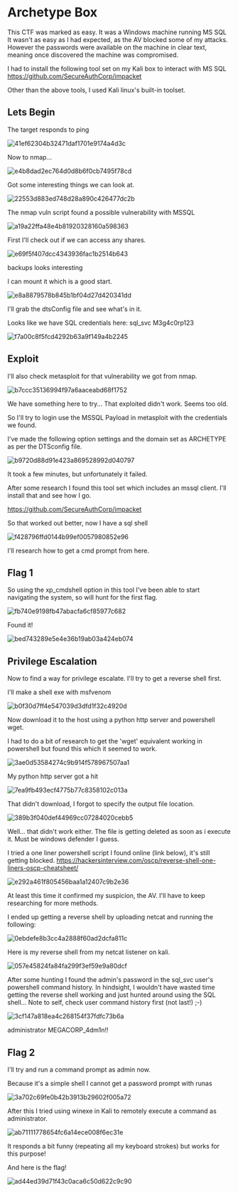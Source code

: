 # Archetype Box
This CTF was marked as easy. It was a Windows machine running MS SQL
It wasn't as easy as I had expected, as the AV blocked some of my attacks.
However the passwords were available on the machine in clear text, meaning once discovered the machine was compromised. 

I had to install the following tool set on my Kali box to interact with MS SQL
https://github.com/SecureAuthCorp/impacket

Other than the above tools, I used Kali linux's built-in toolset.

## Lets Begin
The target responds to ping

![41ef62304b32471daf1701e9174a4d3c](https://user-images.githubusercontent.com/60744763/130185191-f30edeab-d229-4551-8523-9c307202f083.png)

Now to nmap...

![e4b8dad2ec764d0d8b6f0cb7495f78cd](https://user-images.githubusercontent.com/60744763/130185241-1bd126d5-60f9-46e6-9d40-b50d7cea54e8.png)

Got some interesting things we can look at.

![22553d883ed748d28a890c426477dc2b](https://user-images.githubusercontent.com/60744763/130185275-9612ff39-a85a-47ed-8017-8d3d1756d560.png)

The nmap vuln script found a possible vulnerability with MSSQL

![a19a22ffa48e4b81920328160a598363](https://user-images.githubusercontent.com/60744763/130185314-ac93f941-6140-421a-92d0-17bb188df2f4.png)

First I'll check out if we can access any shares.

![e69f5f407dcc4343936fac1b2514b643](https://user-images.githubusercontent.com/60744763/130185345-2f9d0106-ffe8-4b4f-9456-2ffb1965ac36.png)

backups looks interesting

I can mount it which is a good start.

![e8a8879578b845b1bf04d27d420341dd](https://user-images.githubusercontent.com/60744763/130185382-ecb76cd9-3d09-4957-9a01-075ea772f790.png)

I'll grab the dtsConfig file and see what's in it.

Looks like we have SQL credentials here: sql_svc M3g4c0rp123

![f7a00c8f5fcd4292b63a9f149a4b2245](https://user-images.githubusercontent.com/60744763/130185412-bd02bca1-3bca-4b39-982a-4f0d1a0efb46.png)

## Exploit

I'll also check metasploit for that vulnerability we got from nmap.

![b7ccc35136994f97a6aaceabd68f1752](https://user-images.githubusercontent.com/60744763/130185433-fbb38d6e-03a2-4b40-bf34-1e785631d0f9.png)

We have something here to try... That exploited didn't work. Seems too old.

So I'll try to login use the MSSQL Payload in metasploit with the credentials we found.

I've made the following option settings and the domain set as ARCHETYPE as per the DTSconfig file.

![b9720d88d91e423a869528992d040797](https://user-images.githubusercontent.com/60744763/130185450-a9e77211-a690-404f-bc84-0ac136bcfcd7.png)

It took a few minutes, but unfortunately it failed.

After some research I found this tool set which includes an mssql client. I'll install that and see how I go.

https://github.com/SecureAuthCorp/impacket

So that worked out better, now I have a sql shell

![f428796ffd0144b99ef0057980852e96](https://user-images.githubusercontent.com/60744763/130185478-16d749de-3ad8-42d3-92f5-0b7e33cb14e7.png)

I'll research how to get a cmd prompt from here.

## Flag 1

So using the xp_cmdshell option in this tool I've been able to start navigating the system, so will hunt for the first flag.

![fb740e9198fb47abacfa6cf85977c682](https://user-images.githubusercontent.com/60744763/130185510-8ab0eff5-780a-4a34-8d19-b7f777b9fef7.png)

Found it!

![bed743289e5e4e36b19ab03a424eb074](https://user-images.githubusercontent.com/60744763/130185539-64ddc76d-eb04-40ca-89e2-f816f48ff95a.png)

## Privilege Escalation

Now to find a way for privilege escalate. I'll try to get a reverse shell first.

I'll make a shell exe with msfvenom

![b0f30d7ff4e547039d3dfd1f32c4920d](https://user-images.githubusercontent.com/60744763/130185562-9a4822dc-33fe-41b7-b393-9f89e5f11f4c.png)

Now download it to the host using a python http server and powershell wget.

I had to do a bit of research to get the 'wget' equivalent working in powershell but found this which it seemed to work.

![3ae0d53584274c9b914f578967507aa1](https://user-images.githubusercontent.com/60744763/130185584-aa672355-f01b-47ad-bf42-6a4793a03a7d.png)

My python http server got a hit

![7ea9fb493ecf4775b77c8358102c013a](https://user-images.githubusercontent.com/60744763/130185600-c7511d0a-c7aa-4bfc-bd0d-cb10f29df9b1.png)

That didn't download, I forgot to specify the output file location.

![389b3f040def44969cc07284020cebb5](https://user-images.githubusercontent.com/60744763/130185616-843ca396-f989-4e94-bf24-793f83bd8b27.png)

Well... that didn't work either. The file is getting deleted as soon as i execute it. Must be windows defender I guess.

I tried a one liner powershell script I found online (link below), it's still getting blocked.
https://hackersinterview.com/oscp/reverse-shell-one-liners-oscp-cheatsheet/

![e292a461f805456baa1a12407c9b2e36](https://user-images.githubusercontent.com/60744763/130185642-22501962-9687-4b21-a0ea-faa112aa0f5b.png)

At least this time it confirmed my suspicion, the AV. I'll have to keep researching for more methods.

I ended up getting a reverse shell by uploading netcat and running the following:

![0ebdefe8b3cc4a2888f60ad2dcfa811c](https://user-images.githubusercontent.com/60744763/130185660-57a84cfd-bc52-4e64-a17c-99b5b1a0775d.png)

Here is my reverse shell from my netcat listener on kali.

![057e45824fa84fa299f3ef59e9a80dcf](https://user-images.githubusercontent.com/60744763/130185687-b82b15f9-f62c-44b1-ac25-69e13880e89c.png)

After some hunting I found the admin's password in the sql_svc user's powershell command history. In hindsight, I wouldn't have wasted time getting the reverse shell working and just hunted around using the SQL shell... Note to self, check user command history first (not last!) ;-)

![3cf147a818ea4c268154f37fdfc73b6a](https://user-images.githubusercontent.com/60744763/130185716-84be74a0-d7dd-4d8f-91c8-32064ea86a0a.png)

administrator MEGACORP_4dm1n!!

## Flag 2

I'll try and run a command prompt as admin now.

Because it's a simple shell I cannot get a password prompt with runas

![3a702c69fe0b42b3913b29602f005a72](https://user-images.githubusercontent.com/60744763/130185729-38d6862b-f448-4d4f-b725-2d4f17f46684.png)

After this I tried using winexe in Kali to remotely execute a command as administrator.

![ab71111778654fc6a14ece008f6ec31e](https://user-images.githubusercontent.com/60744763/130185738-46308712-291c-4d28-8bf2-aa6a66b57b96.png)

It responds a bit funny (repeating all my keyboard strokes) but works for this purpose!

And here is the flag!

![ad44ed39d71f43c0aca6c50d622c9c90](https://user-images.githubusercontent.com/60744763/130185759-6c57a3e2-49e2-4ed3-a637-dc2faf75f44e.png)
